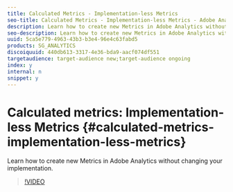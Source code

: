 ```yaml
---
title: Calculated Metrics - Implementation-less Metrics
seo-title: Calculated Metrics - Implementation-less Metrics - Adobe Analytics
description: Learn how to create new Metrics in Adobe Analytics without changing your implementation.
seo-description: Learn how to create new Metrics in Adobe Analytics without changing your implementation.
uuid: 5ca5e779-4963-43b3-b3e4-96e4c63fabd5
products: SG_ANALYTICS
discoiquuid: 440db613-3317-4e36-bda9-aacf074df551
targetaudience: target-audience new;target-audience ongoing
index: y
internal: n
snippet: y
---
```


# Calculated metrics: Implementation-less Metrics {#calculated-metrics-implementation-less-metrics}

Learn how to create new Metrics in Adobe Analytics without changing your implementation.

>[!VIDEO](https://video.tv.adobe.com/v/25407/?quality=12)